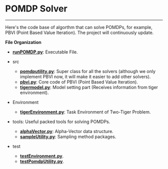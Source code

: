 # POMDP Solver

***

Here's the code base of algorthm that can solve POMDPs, for example, PBVI (Point Based Value Iteration). The project will continuously update.

**File Organization**

* [**runPOMDP.py**](https://github.com/Tinky2013/POMDP-Solver/blob/master/runPOMDP.py): Executable File.

* src
  * [**pomdputility.py**](https://github.com/Tinky2013/POMDP-Solver/blob/master/src/pomdputility.py): Super class for all the solvers (although we only implement PBVI now, it will make it easier to add other solvers).
  * [**pbvi.py**](https://github.com/Tinky2013/POMDP-Solver/blob/master/src/pbvi.py): Core code of PBVI (Point Based Value Iteration).
  * [**tigermodel.py**](https://github.com/Tinky2013/POMDP-Solver/blob/master/src/tigermodel.py): Model setting part (Receives information from tiger environment).

* Environment
  * [**tigerEnvironment.py**](https://github.com/Tinky2013/POMDP-Solver/blob/master/Environment/tigerEnvironment.py): Task Environment of Two-Tiger Problem.
  
* tools: Useful packed tools for solving POMDPs.
  * [**alphaVector.py**](https://github.com/Tinky2013/POMDP-Solver/blob/master/tools/alphaVector.py): Alpha-Vector data structure.
  * [**sampleUtility.py**](https://github.com/Tinky2013/POMDP-Solver/blob/master/tools/sampleUtility.py): Sampling method packages.

* test
  * [**testEnvironment.py**](https://github.com/Tinky2013/POMDP-Solver/blob/master/test/testEnvironment.py).
  * [**testPomdpUtility.py**](https://github.com/Tinky2013/POMDP-Solver/blob/master/test/testPomdpUtility.py).
  
  
